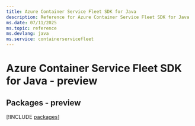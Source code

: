 ```yaml
---
title: Azure Container Service Fleet SDK for Java
description: Reference for Azure Container Service Fleet SDK for Java
ms.date: 07/11/2025
ms.topic: reference
ms.devlang: java
ms.service: containerservicefleet
---
```

# Azure Container Service Fleet SDK for Java - preview
## Packages - preview
[!INCLUDE [packages](container-service-fleet-index.md)]